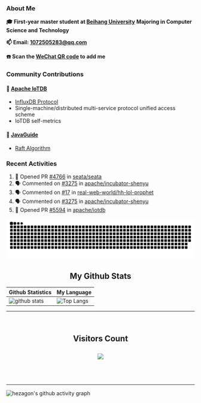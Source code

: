 ### About Me

**🎓 First-year master student at [Beihang University](https://www.buaa.edu.cn/)** **Majoring in Computer Science and Technology**

**📫 Email: 1072505283@qq.com**

**☎️ Scan the [WeChat QR code](https://github.com/jun0315/jun0315/issues/1) to add me**

### Community Contributions

#### 🚀 [Apache IoTDB](https://github.com/apache/iotdb/pulls?q=+is%3Apr+author%3Ajun0315)

- [InfluxDB Protocol](https://iotdb.apache.org/zh/UserGuide/Master/API/InfluxDB-Protocol.html)
- Single-machine/distributed multi-service protocol unified access scheme
- IoTDB self-metrics

#### 🚀 [JavaGuide](https://github.com/Snailclimb/JavaGuide)

- [Raft Algorithm](https://javaguide.cn/distributed-system/theorem&algorithm&protocol/raft-algorithm/)

### Recent Activities
<!--START_SECTION:activity-->
1. 💪 Opened PR [#4766](https://github.com/seata/seata/pull/4766) in [seata/seata](https://github.com/seata/seata)
2. 🗣 Commented on [#3275](https://github.com/apache/incubator-shenyu/issues/3275) in [apache/incubator-shenyu](https://github.com/apache/incubator-shenyu)
3. 🗣 Commented on [#17](https://github.com/real-web-world/hh-lol-prophet/issues/17) in [real-web-world/hh-lol-prophet](https://github.com/real-web-world/hh-lol-prophet)
4. 🗣 Commented on [#3275](https://github.com/apache/incubator-shenyu/issues/3275) in [apache/incubator-shenyu](https://github.com/apache/incubator-shenyu)
5. 💪 Opened PR [#5594](https://github.com/apache/iotdb/pull/5594) in [apache/iotdb](https://github.com/apache/iotdb)
<!--END_SECTION:activity-->

![github contribution grid snake animation](https://raw.githubusercontent.com/jun0315/jun0315/output/github-contribution-grid-snake.svg)

<!-- START NEW SECTION -->
<p align="center">
 <h2 align="center">My Github Stats</h2>

| Github Statistics                                                                                           | My Language                                                                                                                 |
| ----------------------------------------------------------------------------------------------------------- | --------------------------------------------------------------------------------------------------------------------------- |
| ![github stats](https://github-readme-stats.vercel.app/api?username=jun0315&theme=dark&show_icons=true) | ![Top Langs](https://github-readme-stats.vercel.app/api/top-langs/?username=jun0315&hide=TeX&layout=compact&theme=dark) |

<hr>

<div align="center">
<br><h2 align="centre"><b>Visitors Count</b></p>  
<p align="center"><img align="center" src="https://profile-counter.glitch.me/{jun0315}/count.svg" /></p> 
<br></div>

<hr>

![hezagon's github activity graph](https://activity-graph.herokuapp.com/graph?username=jun0315&theme=react-dark)

